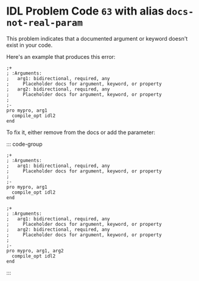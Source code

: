 # IDL Problem Code `63` with alias `docs-not-real-param`

<!--@include: ./severity/docs_error.md-->

This problem indicates that a documented argument or keyword doesn't exist in your code.

Here's an example that produces this error:

```idl{5,6,9}
;+
; :Arguments:
;   arg1: bidirectional, required, any
;     Placeholder docs for argument, keyword, or property
;   arg2: bidirectional, required, any
;     Placeholder docs for argument, keyword, or property
;
;-
pro mypro, arg1
  compile_opt idl2
end
```

To fix it, either remove from the docs or add the parameter:

::: code-group

```idl{2,3,4} [Remove from docs]
;+
; :Arguments:
;   arg1: bidirectional, required, any
;     Placeholder docs for argument, keyword, or property
;
;-
pro mypro, arg1
  compile_opt idl2
end
```

```idl{9} [Add param]
;+
; :Arguments:
;   arg1: bidirectional, required, any
;     Placeholder docs for argument, keyword, or property
;   arg2: bidirectional, required, any
;     Placeholder docs for argument, keyword, or property
;
;-
pro mypro, arg1, arg2
  compile_opt idl2
end
```

:::
